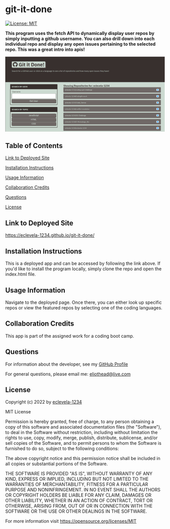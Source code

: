 
# git-it-done
[![License: MIT](https://img.shields.io/badge/License-MIT-yellow.svg)](https://opensource.org/licenses/MIT)

**This program uses the fetch API to dynamically display user repos by simply inputting a github username. You can also drill down into each individual repo and display any open issues pertaining to the selected repo. This was a great intro into apis!**

![screenshot](./assets/images/screenshot.png)

## Table of Contents


[Link to Deployed Site](#link-to-deployed-site)

[Installation Instructions](#installation-instructions)

[Usage Information](#usage-information)

[Collaboration Credits](#collaboration-credits)

[Questions](#questions)

[License](#license)


## Link to Deployed Site

https://eclevela-1234.github.io/git-it-done/
## Installation Instructions

This is a deployed app and can be accessed by following the link above. If you'd like to install the program locally, simply clone the repo and open the index.html file.
## Usage Information

Navigate to the deployed page. Once there, you can either look up specific repos or view the featured repos by selecting one of the coding languages. 
## Collaboration Credits

This app is part of the assigned work for a coding boot camp.
## Questions
For information about the developer, see my [GitHub Profile](https://github.com/eclevela-1234)

For general questions, please email me: eliothead@live.com
## License
Copyright (c)  2022 by [eclevela-1234](https://github.com/eclevela-1234)

MIT License

Permission is hereby granted, free of charge, to any person obtaining a copy
of this software and associated documentation files (the "Software"), to deal
in the Software without restriction, including without limitation the rights
to use, copy, modify, merge, publish, distribute, sublicense, and/or sell
copies of the Software, and to permit persons to whom the Software is
furnished to do so, subject to the following conditions:

The above copyright notice and this permission notice shall be included in all
copies or substantial portions of the Software.

THE SOFTWARE IS PROVIDED "AS IS", WITHOUT WARRANTY OF ANY KIND, EXPRESS OR
IMPLIED, INCLUDING BUT NOT LIMITED TO THE WARRANTIES OF MERCHANTABILITY,
FITNESS FOR A PARTICULAR PURPOSE AND NONINFRINGEMENT. IN NO EVENT SHALL THE
AUTHORS OR COPYRIGHT HOLDERS BE LIABLE FOR ANY CLAIM, DAMAGES OR OTHER
LIABILITY, WHETHER IN AN ACTION OF CONTRACT, TORT OR OTHERWISE, ARISING FROM,
OUT OF OR IN CONNECTION WITH THE SOFTWARE OR THE USE OR OTHER DEALINGS IN THE
SOFTWARE.

For more information visit https://opensource.org/licenses/MIT

